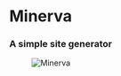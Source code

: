 <h1>Minerva</h1>
<h3>A simple site generator</h3>
<figure><img src="https://www.timelessmyths.com/wp-content/uploads/2022/02/Minerva-in-Roman-Mythology-300x200.jpg" alt="Minerva"></figure>
